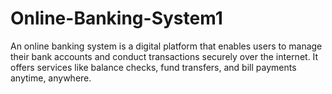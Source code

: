 # Online-Banking-System1
An online banking system is a digital platform that enables users to manage their bank accounts and conduct transactions securely over the internet. It offers services like balance checks, fund transfers, and bill payments anytime, anywhere.
